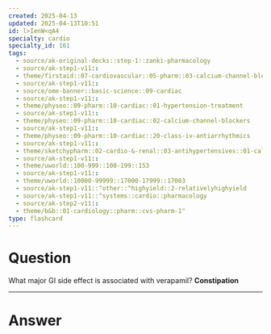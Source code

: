 ```yaml
---
created: 2025-04-13
updated: 2025-04-13T10:51
id: l>IenW<qA4
specialty: cardio
specialty_id: 161
tags:
  - source/ak-original-decks::step-1::zanki-pharmacology
  - source/ak-step1-v11::
  - theme/firstaid::07-cardiovascular::05-pharm::03-calcium-channel-blockers
  - source/ak-step1-v11::
  - source/ome-banner::basic-science::09-cardiac
  - source/ak-step1-v11::
  - theme/physeo::09-pharm::10-cardiac::01-hypertension-treatment
  - source/ak-step1-v11::
  - theme/physeo::09-pharm::10-cardiac::02-calcium-channel-blockers
  - source/ak-step1-v11::
  - theme/physeo::09-pharm::10-cardiac::20-class-iv-antiarrhythmics
  - source/ak-step1-v11::
  - theme/sketchypharm::02-cardio-&-renal::03-antihypertensives::01-calcium-channel-blockers
  - source/ak-step1-v11::
  - theme/uworld::100-999::100-199::153
  - source/ak-step1-v11::
  - theme/uworld::10000-99999::17000-17999::17003
  - source/ak-step1-v11::^other::^highyield::2-relativelyhighyield
  - source/ak-step1-v11::^systems::cardio::pharmacology
  - source/ak-step2-v11::
  - theme/b&b::01-cardiology::pharm::cvs-pharm-1"
type: flashcard
---
```


# Question
What major GI side effect is associated with verapamil?    **Constipation**

---

# Answer
